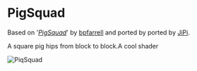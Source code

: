 PigSquad
==================

Based on '_[PigSquad](https://www.shadertoy.com/view/WdBcRh)_' by [bpfarrell](https://www.shadertoy.com/user/bpfarrell) and ported by ported by [JiPi](../../Site/Profiles/JiPi.md).

A square pig hips from block to block.A cool shader

![PiqSquad](https://user-images.githubusercontent.com/78935215/115626298-98dd5600-a2fd-11eb-8832-3032812c58f7.gif)
